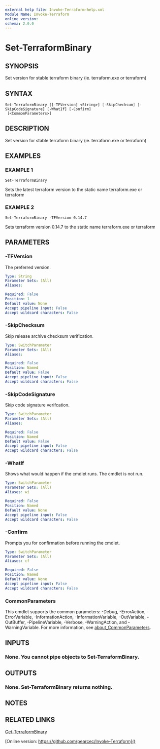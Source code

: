 ```yaml
---
external help file: Invoke-Terraform-help.xml
Module Name: Invoke-Terraform
online version:
schema: 2.0.0
---
```


# Set-TerraformBinary

## SYNOPSIS
Set version for stable terraform binary (ie.
terraform.exe or terraform)

## SYNTAX

```
Set-TerraformBinary [[-TFVersion] <String>] [-SkipChecksum] [-SkipCodeSignature] [-WhatIf] [-Confirm]
 [<CommonParameters>]
```

## DESCRIPTION
Set version for stable terraform binary (ie.
terraform.exe or terraform)

## EXAMPLES

### EXAMPLE 1
```
Set-TerraformBinary
```

Sets the latest terraform version to the static name terraform.exe or terraform

### EXAMPLE 2
```
Set-TerraformBinary -TFVersion 0.14.7
```

Sets terraform version 0.14.7 to the static name terraform.exe or terraform

## PARAMETERS

### -TFVersion
The preferred version.

```yaml
Type: String
Parameter Sets: (All)
Aliases:

Required: False
Position: 1
Default value: None
Accept pipeline input: False
Accept wildcard characters: False
```

### -SkipChecksum
Skip release archive checksum verification.

```yaml
Type: SwitchParameter
Parameter Sets: (All)
Aliases:

Required: False
Position: Named
Default value: False
Accept pipeline input: False
Accept wildcard characters: False
```

### -SkipCodeSignature
Skip code signature verifcation.

```yaml
Type: SwitchParameter
Parameter Sets: (All)
Aliases:

Required: False
Position: Named
Default value: False
Accept pipeline input: False
Accept wildcard characters: False
```

### -WhatIf
Shows what would happen if the cmdlet runs.
The cmdlet is not run.

```yaml
Type: SwitchParameter
Parameter Sets: (All)
Aliases: wi

Required: False
Position: Named
Default value: None
Accept pipeline input: False
Accept wildcard characters: False
```

### -Confirm
Prompts you for confirmation before running the cmdlet.

```yaml
Type: SwitchParameter
Parameter Sets: (All)
Aliases: cf

Required: False
Position: Named
Default value: None
Accept pipeline input: False
Accept wildcard characters: False
```

### CommonParameters
This cmdlet supports the common parameters: -Debug, -ErrorAction, -ErrorVariable, -InformationAction, -InformationVariable, -OutVariable, -OutBuffer, -PipelineVariable, -Verbose, -WarningAction, and -WarningVariable. For more information, see [about_CommonParameters](http://go.microsoft.com/fwlink/?LinkID=113216).

## INPUTS

### None. You cannot pipe objects to Set-TerraformBinary.
## OUTPUTS

### None. Set-TerraformBinary returns nothing.
## NOTES

## RELATED LINKS

[Get-TerraformBinary]()

[Online version: https://github.com/pearcec/Invoke-Terraform]()

